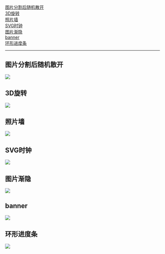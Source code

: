 ﻿[图片分割后随机散开](#separate)<br/>
[3D旋转](#3d_rotation)<br/>
[照片墙](#photowall)<br/>
[SVG时钟](#clock)<br/>
[图片渐隐](#desslove)<br/>
[banner](#3d_banner)<br/>
[环形进度条](#circle_progress)<br/>
***

<h2 id="separate">图片分割后随机散开</h2>
<img src="https://github.com/capslocktao/Dynamic_effect/blob/master/show/separate.gif">

<h2 id="3d_rotation">3D旋转</h2>
<img src="https://github.com/capslocktao/Dynamic_effect/blob/master/show/3d_rotation.gif">

<h2 id="photowall">照片墙</h2>
<img src="https://github.com/capslocktao/Dynamic_effect/blob/master/show/photowall.gif">

<h2 id="clock">SVG时钟</h2>
<img src="https://github.com/capslocktao/Dynamic_effect/blob/master/show/clock.gif">

<h2 id="desslove">图片渐隐</h2>
<img src="https://github.com/capslocktao/Dynamic_effect/blob/master/show/desslove.gif">

<h2 id="3d_banner">banner</h2>
<img src="https://github.com/capslocktao/Dynamic_effect/blob/master/show/3d_banner.gif">

<h2 id="circle_progress">环形进度条</h2>
<img src="https://github.com/capslocktao/Dynamic_effect/blob/master/show/circle_progress.gif">

